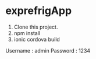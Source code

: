 # exprefrigApp

1. Clone this project.
2. npm install
3. ionic cordova build

Username : admin
Password : 1234
